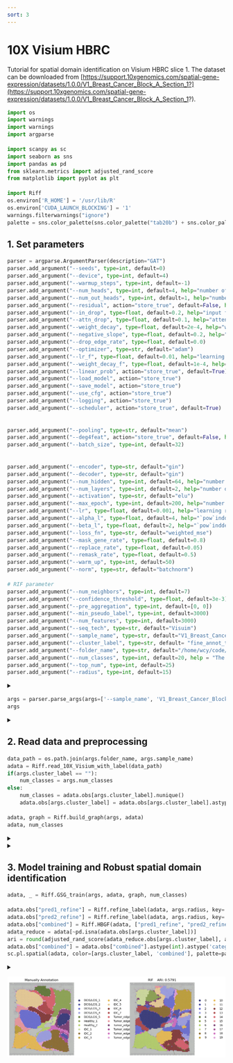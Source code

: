 ```yaml
---
sort: 3
---
```


# 10X Visium HBRC

Tutorial for spatial domain identification on Visium HBRC slice 1. The dataset can be downloaded from [https://support.10xgenomics.com/spatial-gene-expression/datasets/1.0.0/V1_Breast_Cancer_Block_A_Section_1?](https://support.10xgenomics.com/spatial-gene-expression/datasets/1.0.0/V1_Breast_Cancer_Block_A_Section_1?).


```python
import os
import warnings
import warnings
import argparse

import scanpy as sc
import seaborn as sns
import pandas as pd
from sklearn.metrics import adjusted_rand_score
from matplotlib import pyplot as plt

import Riff
os.environ['R_HOME'] = '/usr/lib/R'
os.environ['CUDA_LAUNCH_BLOCKING'] = '1'
warnings.filterwarnings("ignore")
palette = sns.color_palette(sns.color_palette("tab20b") + sns.color_palette("tab20c"))
```


## 1. Set parameters
```python
parser = argparse.ArgumentParser(description="GAT")
parser.add_argument("--seeds", type=int, default=0)
parser.add_argument("--device", type=int, default=4)
parser.add_argument("--warmup_steps", type=int, default=-1)
parser.add_argument("--num_heads", type=int, default=4, help="number of hidden attention heads")
parser.add_argument("--num_out_heads", type=int, default=1, help="number of output attention heads")
parser.add_argument("--residual", action="store_true", default=False, help="use residual connection")
parser.add_argument("--in_drop", type=float, default=0.2, help="input feature dropout")
parser.add_argument("--attn_drop", type=float, default=0.1, help="attention dropout")
parser.add_argument("--weight_decay", type=float, default=2e-4, help="weight decay")
parser.add_argument("--negative_slope", type=float, default=0.2, help="the negative slope of leaky relu for GAT")
parser.add_argument("--drop_edge_rate", type=float, default=0.0)
parser.add_argument("--optimizer", type=str, default="adam")
parser.add_argument("--lr_f", type=float, default=0.01, help="learning rate for evaluation")
parser.add_argument("--weight_decay_f", type=float, default=1e-4, help="weight decay for evaluation")
parser.add_argument("--linear_prob", action="store_true", default=True)
parser.add_argument("--load_model", action="store_true")
parser.add_argument("--save_model", action="store_true")
parser.add_argument("--use_cfg", action="store_true")
parser.add_argument("--logging", action="store_true")
parser.add_argument("--scheduler", action="store_true", default=True)


parser.add_argument("--pooling", type=str, default="mean")
parser.add_argument("--deg4feat", action="store_true", default=False, help="use node degree as input feature")
parser.add_argument("--batch_size", type=int, default=32)


parser.add_argument("--encoder", type=str, default="gin")
parser.add_argument("--decoder", type=str, default="gin")
parser.add_argument("--num_hidden", type=int, default=64, help="number of hidden units")
parser.add_argument("--num_layers", type=int, default=2, help="number of hidden layers")
parser.add_argument("--activation", type=str, default="elu")
parser.add_argument("--max_epoch", type=int, default=200, help="number of training epochs")
parser.add_argument("--lr", type=float, default=0.001, help="learning rate")
parser.add_argument("--alpha_l", type=float, default=4, help="`pow`inddex for `sce` loss")
parser.add_argument("--beta_l", type=float, default=2, help="`pow`inddex for `weighted_mse` loss")   
parser.add_argument("--loss_fn", type=str, default="weighted_mse")
parser.add_argument("--mask_gene_rate", type=float, default=0.8)
parser.add_argument("--replace_rate", type=float, default=0.05)
parser.add_argument("--remask_rate", type=float, default=0.5)
parser.add_argument("--warm_up", type=int, default=50)
parser.add_argument("--norm", type=str, default="batchnorm")

# RIF parameter
parser.add_argument("--num_neighbors", type=int, default=7)
parser.add_argument("--confidence_threshold", type=float, default=3e-3)
parser.add_argument("--pre_aggregation", type=int, default=[0, 0]) 
parser.add_argument("--min_pseudo_label", type=int, default=3000)
parser.add_argument("--num_features", type=int, default=3000)
parser.add_argument("--seq_tech", type=str, default="Visuim")
parser.add_argument("--sample_name", type=str, default="V1_Breast_Cancer_Block_A_Section_1")
parser.add_argument("--cluster_label", type=str, default= "fine_annot_type")
parser.add_argument("--folder_name", type=str, default="/home/wcy/code/datasets/10X/")  
parser.add_argument("--num_classes", type=int, default=20, help = "The number of clusters")
parser.add_argument("--top_num", type=int, default=25)
parser.add_argument("--radius", type=int, default=15)
```

<details>
<summary> </summary>
_StoreAction(option_strings=['--radius'], dest='radius', nargs=None, const=None, default=15, type=<class 'int'>, choices=None, help=None, metavar=None)
</details>

```python
args = parser.parse_args(args=['--sample_name', 'V1_Breast_Cancer_Block_A_Section_1']) 
args
```

<details>
<summary> </summary>
Namespace(activation='elu', alpha_l=4, attn_drop=0.1, batch_size=32, beta_l=2, cluster_label='fine_annot_type', confidence_threshold=0.003, decoder='gin', deg4feat=False, device=4, drop_edge_rate=0.0, encoder='gin', folder_name='/home/wcy/code/datasets/10X/', in_drop=0.2, linear_prob=True, load_model=False, logging=False, loss_fn='weighted_mse', lr=0.001, lr_f=0.01, mask_gene_rate=0.8, max_epoch=200, min_pseudo_label=3000, negative_slope=0.2, norm='batchnorm', num_classes=20, num_features=3000, num_heads=4, num_hidden=64, num_layers=2, num_neighbors=7, num_out_heads=1, optimizer='adam', pooling='mean', pre_aggregation=[0, 0], radius=15, remask_rate=0.5, replace_rate=0.05, residual=False, sample_name='V1_Breast_Cancer_Block_A_Section_1', save_model=False, scheduler=True, seeds=0, seq_tech='Visuim', top_num=25, use_cfg=False, warm_up=50, warmup_steps=-1, weight_decay=0.0002, weight_decay_f=0.0001)
</details>

## 2. Read data and preprocessing

```python
data_path = os.path.join(args.folder_name, args.sample_name)
adata = Riff.read_10X_Visium_with_label(data_path)
if(args.cluster_label == ""):
    num_classes = args.num_classes
else:
    num_classes = adata.obs[args.cluster_label].nunique()
    adata.obs[args.cluster_label] = adata.obs[args.cluster_label].astype('category')
    
adata, graph = Riff.build_graph(args, adata)
adata, num_classes
```

<details>
<summary> </summary>
=============== Contructing graph ================= <br>
2024-05-17 15:59:35,231 - INFO - cffi mode is CFFI_MODE.ANY <br>
2024-05-17 15:59:35,256 - INFO - R home found: /usr/lib/R <br>
2024-05-17 15:59:35,462 - INFO - R library path: /usr/lib/R/ lib:/usr/lib/x86_64-linux-gnu:/usr/lib/jvm/default-java/lib/server:/usr/local/cuda/lib64: <br>
2024-05-17 15:59:35,464 - INFO - LD_LIBRARY_PATH: /usr/local/cuda/lib64 <br>
2024-05-17 15:59:35,469 - INFO - Default options to initialize R: rpy2, --quiet, --no-save <br>
2024-05-17 15:59:35,629 - INFO - R is already initialized. No need to initialize. <br>
2024-05-17 15:59:35,641 - WARNING - R[write to console] :                  __           __   <br>
   ____ ___  _____/ /_  _______/ /_
  / __ `__ \/ ___/ / / / / ___/ __/
 / / / / / / /__/ / /_/ (__  ) /_  
/_/ /_/ /_/\___/_/\__,_/____/\__/   version 6.0.1 <br>
Type 'citation("mclust")' for citing this R package in publications. <br>

fitting ... <br>
  |======================================================================| 100% <br>
fitting ... <br> 
  |======================================================================| 100% <br>
</details>

<details>
<summary> </summary>
(AnnData object with n_obs × n_vars = 3798 × 3000 <br>
     obs: 'annot_type', 'fine_annot_type', 'imagecol', 'imagerow', 'pseudo_label', 'uncertainty', 'pseudo_label_scaled', 'uncertainty_scaled' <br>
     var: 'gene_ids', 'feature_types', 'genome', 'n_cells', 'highly_variable', 'highly_variable_rank', 'means', 'variances', 'variances_norm', 'mean', 'std' <br>
     uns: 'spatial', 'hvg', 'log1p' <br>
     obsm: 'spatial', 'emb_pca', 'mclust_prob', 'mclust_prob_scaled', <br>
 20)
</details>

## 3. Model training and Robust spatial domain identification

```python
adata, _ = Riff.GSG_train(args, adata, graph, num_classes)

adata.obs["pred1_refine"] = Riff.refine_label(adata, args.radius, key='cluster_pred1')
adata.obs["pred2_refine"] = Riff.refine_label(adata, args.radius, key='cluster_pred2')
adata.obs["combined"] = Riff.HBGF(adata, ["pred1_refine", "pred2_refine"], num_classes, top_num=args.top_num)
adata_reduce = adata[~pd.isna(adata.obs[args.cluster_label])]
ari = round(adjusted_rand_score(adata_reduce.obs[args.cluster_label], adata_reduce.obs["combined"]), 4)
adata.obs["combined"] = adata.obs["combined"].astype(int).astype('category')
sc.pl.spatial(adata, color=[args.cluster_label, 'combined'], palette=palette, title=['Manually Annotation', 'RIF    ARI: '+str(ari)], s=12, frameon=False)
```

<details>
<summary> </summary>
=============== Building model =============== <br>
=============== Start training =============== <br>
===================== Clustering ======================= <br>
# Epoch 199: train_loss: 0.61, ari: 0.50, ari: 0.51, ari: 0.51: 100%|█████████████████████████████████████████████████████████████████████████████████████████████████████████████████████████████████████████████████████| 200/200 [00:16<00:00, 12.11it/s] <br>
===================== Imputation =======================
100%|█████████████████████████████████████████████████████████████████████████████████████████████████████████████████████████████████████████████████████████████████████████████████████████████████████████████████████| 300/300 [00:18<00:00, 15.79it/s] <br>
=================== Combining Result =================== <br>
... storing 'pred1_refine' as categorical <br>
... storing 'pred2_refine' as categorical <br>
</details>

![](https://github.com/DDDoGGie/RIF/raw/gh-pages/docs/Figures/SDI/SDI_HBRC_domain.png)